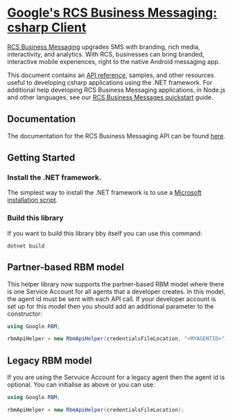 # [Google's RCS Business Messaging: csharp Client](https://github.com/rcs-business-messaging/rbm-api-examples/tree/master/csharp/rbm-api-helper)

[RCS Business Messaging](https://developers.google.com/business-communications/rcs-business-messaging/guides/get-started/how-it-works) upgrades SMS with branding, rich media, interactivity,
and analytics. With RCS, businesses can bring branded, interactive mobile experiences, right to the native Android messaging app.

This document contains an [API reference](https://developers.google.com/business-communications/rcs-business-messaging/reference/rest), samples,
and other resources useful to developing csharp applications using the .NET framework. For additional help developing RCS Business Messaging applications, in Node.js and
other languages, see our [RCS Business Messages quickstart](https://developers.google.com/business-communications/rcs-business-messaging/guides/get-started/first-agent)
guide.

## Documentation

The documentation for the RCS Business Messaging API can be found [here](https://developers.google.com/business-communications/rcs-business-messaging/reference/rest).

## Getting Started

### Install the .NET framework.

The simplest way to install the .NET framework is to use a [Microsoft installation script](https://dotnet.microsoft.com/en-us/download/dotnet/scripts).

### Build this library

If you want to build this library bby itself you can use this command:

```
dotnet build
```

## Partner-based RBM model

This helper library now supports the partner-based RBM model where there
is one Service Account for all agents that a developer creates. In this
model, the agent id must be sent with each API call. If your developer
account is set up for this model then you should add an additional parameter
to the constructor:

```csharp
using Google.RBM;

rbmApiHelper = new RbmApiHelper(credentialsFileLocation, "<MYAGENTID>");
```

## Legacy RBM model

If you are using the Servuice Account for a legacy agent then the agent id
is optional. You can initialise as above or you can use:

```csharp
using Google.RBM;

rbmApiHelper = new RbmApiHelper(credentialsFileLocation);
```